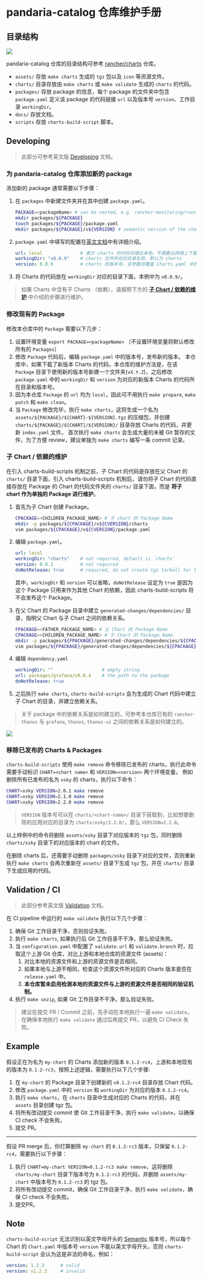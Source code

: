 # pandaria-catalog 仓库维护手册

## 目录结构

![](images/pandaria-catalog-dir-structure.png)

pandaria-catalog 仓库的目录结构可参考 [rancher/charts](https://github.com/rancher/charts) 仓库。

- `assets/` 存放 `make charts` 生成的 `tgz` 包以及 `icon` 等资源文件。
- `charts/` 目录存放由 `make charts` 或 `make validate` 生成的 `charts` 的代码。
- `packages/` 存放 package 的信息，每个 package 的文件夹中包含 `package.yaml` 定义该 package 的代码链接 `url` 以及版本号 `version`、工作目录 `workingDir`。
- `docs/` 存放文档。
- `scripts` 存放 `charts-build-script` 脚本。

## Developing

> 此部分可参考英文版 [Developing](developing.md) 文档。

### 为 pandaria-catalog 仓库添加新的 package

添加新的 package 通常需要以下步骤：

1. 在 `packages` 中新建文件夹并在其中创建 `package.yaml`。

    ```sh
    PACKAGE=<packageName> # can be nested, e.g. rancher-monitoring/rancher-windows-exporter is acceptable
    mkdir packages/${PACKAGE}
    touch packages/${PACKAGE}/package.yaml
    mkdir packages/${PACKAGE}/v${VERSION} # semantic version of the chart
    ```

2. `package.yaml` 中填写的配置在[英文文档](packages.md)中有详细介绍。

    ```yaml
    url: local              # 表示 charts 的代码存储在本地，不需要从网络上下载
    workingDir: "v0.0.9"    # charts 文件所在的目录名称，默认为 charts
    version: 0.0.9          # charts 的版本号，该参数将覆盖 Charts.yaml 中的设置。
    ```

3. 将 Charts 的代码放在 `workingDir` 对应的目录下面，本例中为 `v0.0.9/`。

> 如果 Charts 中含有子 Charts （依赖），请按照下方的 **[子 Chart / 依赖的维护](#%E5%AD%90-chart--%E4%BE%9D%E8%B5%96%E7%9A%84%E7%BB%B4%E6%8A%A4)** 中介绍的步骤进行维护。

### 修改现有的 Package

修改本仓库中的 `Package` 需要以下几步：

1. 设置环境变量 `export PACKAGE=<packageName>`
   （不设置环境变量将默认修改所有的 `Packages`）
2. 修改 `Package` 代码后，编辑 `package.yaml` 中的版本号，发布新的版本。
    本仓库中，如果下载了新版本 Charts 的代码，本仓库的维护方法是，在该 `Package` 目录下使用新的版本号新建一个文件夹(`vX.Y.Z`)，之后修改 `package.yaml` 中的 `workingDir` 和 `version` 为对应的新版本 Charts 的代码所在目录和版本号。
3. 因为本仓库 `Package` 的 `url` 均为 `local`，因此可不用执行 `make prepare`, `make patch` 和 `make clean`。
4. 当 `Package` 修改完毕，执行 `make charts`，这将生成一个名为 `assets/${PACKAGE}/${CHART}-${VERSION}.tgz` 的压缩包，并创建 `charts/${PACKAGE}/${CHART}/${VERSION}/` 目录存放 Charts 的代码，并更新 `index.yaml` 文件。
    首次执行 `make charts` 会生成大量的未被 Git 暂存的文件，为了方便 review，建议单独为 `make charts` 编写一条 commit 记录。

### 子 Chart / 依赖的维护

在引入 charts-build-scripts 机制之前，子 Chart 的代码是存放在父 Chart 的 `charts/` 目录下面，引入 charts-build-scripts 机制后，请勿将子 Chart 的代码直接存放在 Package 的 Chart 的代码文件夹的 `charts/` 目录下面，而是 **将子 chart 作为单独的 Package 进行维护**。

1. 首先为子 Chart 创建 Package。

    ```sh
    CPACKAGE=<CHILDREN_PACKAGE_NAME> # 子 chart 的 Package Name
    mkdir -p packages/${CPACKAGE}/v${CVERSION}/charts
    vim packages/${CPACKAGE}/v${CVERSION}/package.yaml
    ```
1. 编辑 `package.yaml`。

    ```yaml
    url: local
    workingDir: "charts"    # not required, default is `charts`
    version: 0.0.1          # not required
    doNotRelease: true      # required, do not create tgz tarball for this package
    ```

    其中，`workingDir` 和 `version` 可以省略，`doNotRelease` 设定为 `true` 是因为这个 Package 只用来作为其他 Chart 的依赖，因此 charts-build-scripts 将不会发布这个 Package。

1. 在父 Chart 的 Package 目录中建立 `generated-changes/dependencies/` 目录，指明父 Chart 与子 Chart 之间的依赖关系。

    ```sh
    FPACKAGE=<FATHER_PACKAGE_NAME> # 父 Chart 的 Package Name
    CPACKAGE=<CHILDREN_PACKAGE_NAME> # 子 Chart 的 Package Name
    mkdir -p packages/${FPACKAGE}/generated-changes/dependencies/${CPACKAGE}/
    vim packages/${FPACKAGE}/generated-changes/dependencies/${CPACKAGE}/dependency.yaml
    ```

1. 编辑 `dependency.yaml`

    ```yaml
    workingDir: ""                  # empty string
    url: packages/grafana/v0.0.4    # the path to the package
    doNotRelease: true
    ```

1. 之后执行 `make charts`, `charts-build-scripts` 会为生成的 Chart 代码中建立子 Chart 的目录，并建立依赖关系。

> 关于 package 中的依赖关系是如何建立的，可参考本仓库已有的 `rancher-thanos` 与 `grafana`, `thanos`, `thanos-ui` 之间的依赖关系是如何建立的。

![](images/package-dependencies.png)

### 移除已发布的 Charts & Packages

`charts-build-scripts` 使用 `make remove` 命令移除已发布的 charts，执行此命令需要手动标识 `CHART=<chart name>` 和 `VERSION=<version>` 两个环境变量。
例如删除所有已发布的名为 `xsky` 的 charts，执行以下命令：

```sh
CHART=xsky VERSION=2.0.1 make remove
CHART=xsky VERSION=2.1.0 make remove
CHART=xsky VERSION=2.2.0 make remove
```

> `VERSION` 版本号可以在 `charts/<chart-name>/` 目录下获取到，比如想要删除的应用对应的目录为 `charts/xsky/2.2.0/`，那么 `VERSION=2.2.0`。

以上样例中的命令将删除 `assets/xsky` 目录下对应版本的 `tgz` 包，同时删除 `charts/xsky` 目录下的对应版本的 chart 的文件。

在删除 charts 后，还需要手动删除 `packages/xsky` 目录下对应的文件，否则重新执行 `make charts` 会再次重新在 `assets/` 目录下生成 `tgz` 包，并在 `charts/` 目录下生成应用的代码。

## Validation / CI

> 此部分参考英文版 [Validation](validation.md) 文档。

在 CI pipeline 中运行的 `make validate` 执行以下几个步骤：

1. 确保 Git 工作目录干净，否则验证失败。
2. 执行 `make charts`, 如果执行后 Git 工作目录不干净，那么验证失败。
3. 当 `configuration.yaml` 中配置了 `validate.url` 和 `validate.branch` 时，拉取这个上游 Git 仓库，对比上游和本地仓库的资源文件 (assets)：
    1. 对比本地的资源文件和上游的资源文件是否相同。
    1. 如果本地与上游不相同，检查这个资源文件所对应的 Charts 版本是否在 `release.yaml` 中。
    1. **本仓库暂未启用检测本地的资源文件与上游的资源文件是否相同的验证机制。**
4. 执行 `make unzip`, 如果 Git 工作目录不干净，那么验证失败。

> 建议在提交 PR / Commit 之前，先手动在本地执行一遍 `make validate`，在确保本地执行 `make validate` 通过后再提交 PR，以避免 CI Check 失败。

<!--
### release.yaml

当 `configuration.yaml` 中存在 `validate.url` 和 `validate.branch` 配置时，`make validate` 会自动生成一个 `release.yaml`，表示本地与上游存在差异的 Charts。

`make validate` 的目的是为了确保本地的改动不会对上游仓库的 `charts/`, `assets/` 和 `index.yaml` 产生改动，然而有一种情况是，当对上游仓库添加新的 Package 或修改已有的 Package 时，就存在这种影响。因此需要在 `release.yaml` 中标注存在改动的 Charts。因此当修改或添加一个新的 Charts 后，要在 `release.yaml` 中标识与上游不同步的 Charts 的版本号。

格式例如：

```yaml
<chart>:
- <version>
- <version>
- ...
rancher-monitoring:
- 100.0.0+up16.6.0
rancher-monitoring-crd:
- 100.0.0+up16.6.0
```
-->

## Example

假设正在为名为 `my-chart` 的 Charts 添加新的版本 `0.1.2-rc4`，上游和本地现有的版本为 `0.1.2-rc3`，按照上述逻辑，需要执行以下几个步骤:

1. 在 `my-chart` 的 Package 目录下创建新的 `v0.1.2-rc4` 目录存放 Chart 代码。
2. 修改 `package.yaml` 中的 `version` 和 `workingDir` 为对应的版本 `0.1.2-rc4`。
3. 执行 `make charts`，在 `charts` 目录中生成对应的 Charts 的代码，并在 `assets` 目录创建 tgz 包。
4. 将所有改动提交 commit 使 Git 工作目录干净，执行 `make validate`，以确保 CI check 不会失败。
5. 提交 PR。

----

假设 PR merge 后，你打算删除 `my-chart` 的 `0.1.2-rc3` 版本，只保留 `0.1.2-rc4`，需要执行以下步骤：

1. 执行 `CHART=my-chart VERSION=0.1.2-rc3 make remove`，这将删除 `charts/my-chart` 目录下版本号为 `0.1.2-rc3` 的代码，并删除 `assets/my-chart` 中版本号为 `0.1.2-rc3` 的 tgz 包。
2. 将所有改动提交 commit，确保 Git 工作目录干净，执行 `make validate`，确保 CI check 不会失败。
3. 提交PR。

## Note

`charts-build-script` 无法识别以英文字母开头的 [Semantic](https://semver.org/) 版本号，所以每个 Chart 的 `Chart.yaml` 中版本号 `version` 不能以英文字母开头，否则 `charts-build-script` 会认为这是非法的命名，例如：

``` yaml
version: 1.2.3      # valid
version: v1.2.3     # invalid
```
